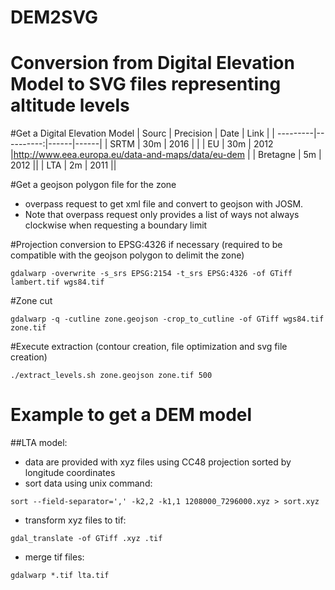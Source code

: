 # DEM2SVG
# Conversion from Digital Elevation Model to SVG files representing altitude levels

#Get a Digital Elevation Model
| Sourc    | Precision | Date | Link |
| ---------|----------:|------|------|
| SRTM     | 30m       | 2016 | |
| EU       | 30m       | 2012 |http://www.eea.europa.eu/data-and-maps/data/eu-dem |
| Bretagne | 5m        | 2012 ||
| LTA      | 2m        | 2011 ||

#Get a geojson polygon file for the zone
- overpass request to get xml file and convert to geojson with JOSM. 
- Note that overpass request only provides a list of ways not always clockwise when requesting a boundary limit

#Projection conversion to EPSG:4326 if necessary (required to be compatible with the geojson polygon to delimit the zone)
```
gdalwarp -overwrite -s_srs EPSG:2154 -t_srs EPSG:4326 -of GTiff lambert.tif wgs84.tif
```

#Zone cut
```
gdalwarp -q -cutline zone.geojson -crop_to_cutline -of GTiff wgs84.tif zone.tif
```

#Execute extraction (contour creation, file optimization and svg file creation)
```
./extract_levels.sh zone.geojson zone.tif 500
```

# Example to get a DEM model
##LTA model:
- data are provided with xyz files using CC48 projection sorted by longitude coordinates
- sort data using unix command: 
```
sort --field-separator=',' -k2,2 -k1,1 1208000_7296000.xyz > sort.xyz
```
- transform xyz files to tif: 
```
gdal_translate -of GTiff .xyz .tif
```
- merge tif files: 
```
gdalwarp *.tif lta.tif
```
